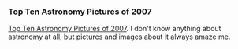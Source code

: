 ### Top Ten Astronomy Pictures of 2007

[Top Ten Astronomy Pictures of 2007](http://www.badastronomy.com/bablog/2007/12/13/top-ten-astronomy-pictures-of-2007/). I don't know anything about astronomy at all, but pictures and images about it always amaze me.

<!-- METADATA: {"time": "2007-12-19 18:58:46", "title": "Top Ten Astronomy Pictures of 2007"} -->
